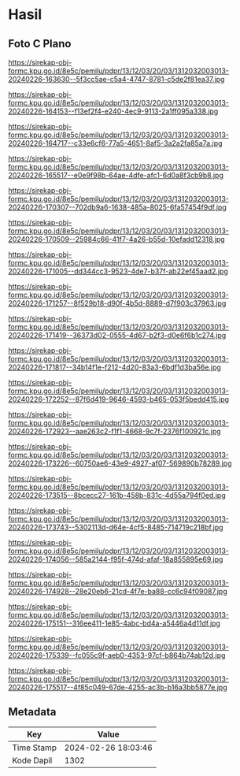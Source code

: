 # Hasil

## Foto C Plano

https://sirekap-obj-formc.kpu.go.id/8e5c/pemilu/pdpr/13/12/03/20/03/1312032003013-20240226-163630--5f3cc5ae-c5a4-4747-8781-c5de2f81ea37.jpg

https://sirekap-obj-formc.kpu.go.id/8e5c/pemilu/pdpr/13/12/03/20/03/1312032003013-20240226-164153--f13ef2f4-e240-4ec9-9113-2a1ff095a338.jpg

https://sirekap-obj-formc.kpu.go.id/8e5c/pemilu/pdpr/13/12/03/20/03/1312032003013-20240226-164717--c33e6cf6-77a5-4651-8af5-3a2a2fa85a7a.jpg

https://sirekap-obj-formc.kpu.go.id/8e5c/pemilu/pdpr/13/12/03/20/03/1312032003013-20240226-165517--e0e9f98b-64ae-4dfe-afc1-6d0a8f3cb9b8.jpg

https://sirekap-obj-formc.kpu.go.id/8e5c/pemilu/pdpr/13/12/03/20/03/1312032003013-20240226-170307--702db9a6-1638-485a-8025-6fa57454f9df.jpg

https://sirekap-obj-formc.kpu.go.id/8e5c/pemilu/pdpr/13/12/03/20/03/1312032003013-20240226-170509--25984c66-41f7-4a26-b55d-10efadd12318.jpg

https://sirekap-obj-formc.kpu.go.id/8e5c/pemilu/pdpr/13/12/03/20/03/1312032003013-20240226-171005--dd344cc3-9523-4de7-b37f-ab22ef45aad2.jpg

https://sirekap-obj-formc.kpu.go.id/8e5c/pemilu/pdpr/13/12/03/20/03/1312032003013-20240226-171257--8f529b18-d90f-4b5d-8889-d7f903c37963.jpg

https://sirekap-obj-formc.kpu.go.id/8e5c/pemilu/pdpr/13/12/03/20/03/1312032003013-20240226-171419--36373d02-0555-4d67-b2f3-d0e6f6b1c274.jpg

https://sirekap-obj-formc.kpu.go.id/8e5c/pemilu/pdpr/13/12/03/20/03/1312032003013-20240226-171817--34b14f1e-f212-4d20-83a3-6bdf1d3ba56e.jpg

https://sirekap-obj-formc.kpu.go.id/8e5c/pemilu/pdpr/13/12/03/20/03/1312032003013-20240226-172252--87f6d419-9646-4593-b465-053f5bedd415.jpg

https://sirekap-obj-formc.kpu.go.id/8e5c/pemilu/pdpr/13/12/03/20/03/1312032003013-20240226-172923--aae263c2-f1f1-4668-9c7f-2376f100921c.jpg

https://sirekap-obj-formc.kpu.go.id/8e5c/pemilu/pdpr/13/12/03/20/03/1312032003013-20240226-173226--60750ae6-43e9-4927-af07-569890b78289.jpg

https://sirekap-obj-formc.kpu.go.id/8e5c/pemilu/pdpr/13/12/03/20/03/1312032003013-20240226-173515--8bcecc27-161b-458b-831c-4d55a794f0ed.jpg

https://sirekap-obj-formc.kpu.go.id/8e5c/pemilu/pdpr/13/12/03/20/03/1312032003013-20240226-173743--5302113d-d64e-4cf5-8485-714719c218bf.jpg

https://sirekap-obj-formc.kpu.go.id/8e5c/pemilu/pdpr/13/12/03/20/03/1312032003013-20240226-174056--585a2144-f95f-474d-afaf-18a855895e69.jpg

https://sirekap-obj-formc.kpu.go.id/8e5c/pemilu/pdpr/13/12/03/20/03/1312032003013-20240226-174928--28e20eb6-21cd-4f7e-ba88-cc6c94f09087.jpg

https://sirekap-obj-formc.kpu.go.id/8e5c/pemilu/pdpr/13/12/03/20/03/1312032003013-20240226-175151--316ee411-1e85-4abc-bd4a-a5446a4d11df.jpg

https://sirekap-obj-formc.kpu.go.id/8e5c/pemilu/pdpr/13/12/03/20/03/1312032003013-20240226-175339--fc055c9f-aeb0-4353-97cf-b864b74ab12d.jpg

https://sirekap-obj-formc.kpu.go.id/8e5c/pemilu/pdpr/13/12/03/20/03/1312032003013-20240226-175517--4f85c049-67de-4255-ac3b-b16a3bb5877e.jpg


## Metadata

| Key        | Value               |
| ---------- | ------------------- |
| Time Stamp | 2024-02-26 18:03:46 |
| Kode Dapil | 1302                |



